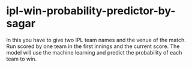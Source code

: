 # ipl-win-probability-predictor-by-sagar
In this you have to give two IPL team names and the venue of the match. Run scored by one team in the first innings and the current score. The model will use the machine learning and predict the probability of each team to win.
